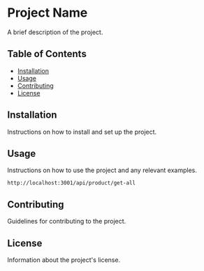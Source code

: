 # Project Name

A brief description of the project.

## Table of Contents

- [Installation](#installation)
- [Usage](#usage)
- [Contributing](#contributing)
- [License](#license)

## Installation

Instructions on how to install and set up the project.

## Usage

Instructions on how to use the project and any relevant examples.

```
http://localhost:3001/api/product/get-all
```

## Contributing

Guidelines for contributing to the project.

## License

Information about the project's license.
